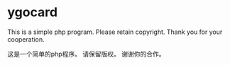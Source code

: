 ygocard
=======

This is a simple php program.
Please retain copyright.
Thank you for your cooperation.

这是一个简单的php程序。
请保留版权。
谢谢你的合作。
